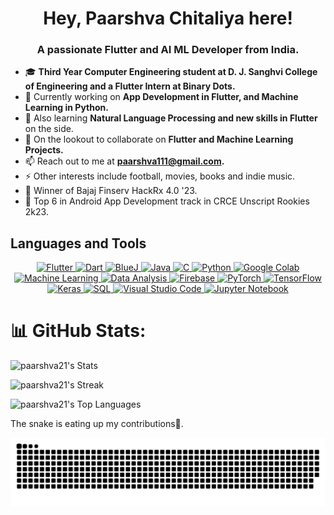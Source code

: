 <h1 align="center">Hey, Paarshva Chitaliya here!</h1>
<h3 align="center">A passionate Flutter and AI ML Developer from India.</h3>

- 🎓 **Third Year Computer Engineering student at D. J. Sanghvi College of Engineering and a Flutter Intern at Binary Dots.**
- 🔭 Currently working on **App Development in Flutter, and Machine Learning in Python.**
- 🌱 Also learning **Natural Language Processing and new skills in Flutter** on the side. 
- 👯 On the lookout to collaborate on **Flutter and Machine Learning Projects.**
- 📫 Reach out to me at **paarshva111@gmail.com.**
- ⚡ Other interests include football, movies, books and indie music.
- 🥇 Winner of Bajaj Finserv HackRx 4.0 '23.
- 🥇 Top 6 in Android App Development track in CRCE Unscript Rookies 2k23.

## Languages and Tools

<div align="center">

 <!-- Flutter -->
  <a href="https://flutter.dev/">
    <img src="https://img.shields.io/badge/Flutter-02569B?style=for-the-badge&logo=flutter&logoColor=white" alt="Flutter">
  </a>
  
  <!-- Dart -->
  <a href="https://dart.dev/">
    <img src="https://img.shields.io/badge/Dart-0175C2?style=for-the-badge&logo=dart&logoColor=white" alt="Dart">
  </a>

  <!-- BlueJ -->
  <a href="https://www.bluej.org/">
    <img src="https://img.shields.io/badge/BlueJ-0000FF?style=for-the-badge&logo=bluej&logoColor=white" alt="BlueJ">
  </a>
  
  <!-- Java -->
  <a href="https://www.java.com/">
    <img src="https://img.shields.io/badge/Java-007396?style=for-the-badge&logo=java&logoColor=white" alt="Java">
  </a>
  
  <!-- C -->
  <a href="https://en.cppreference.com/w/c">
    <img src="https://img.shields.io/badge/C-00599C?style=for-the-badge&logo=c&logoColor=white" alt="C">
  </a>
  
  <!-- Python -->
  <a href="https://www.python.org/">
    <img src="https://img.shields.io/badge/Python-3776AB?style=for-the-badge&logo=python&logoColor=white" alt="Python">
  </a>
  
  <!-- Google Colab -->
  <a href="https://colab.research.google.com/">
    <img src="https://img.shields.io/badge/Google%20Colab-F9AB00?style=for-the-badge&logo=googlecolab&logoColor=white" alt="Google Colab">
  </a>
  
  <!-- Machine Learning -->
  <a href="https://machinelearningmastery.com/">
    <img src="https://img.shields.io/badge/Machine%20Learning-FF6F00?style=for-the-badge&logo=machinelearningmastery&logoColor=white" alt="Machine Learning">
  </a>
  
  <!-- Data Analysis -->
  <a href="https://pandas.pydata.org/">
    <img src="https://img.shields.io/badge/Data%20Analysis-2ECC71?style=for-the-badge&logo=pandas&logoColor=white" alt="Data Analysis">
  </a>
  
  <!-- Firebase -->
  <a href="https://firebase.google.com/">
    <img src="https://img.shields.io/badge/Firebase-FFCA28?style=for-the-badge&logo=firebase&logoColor=white" alt="Firebase">
  </a>
  
  
  <!-- PyTorch -->
  <a href="https://pytorch.org/">
    <img src="https://img.shields.io/badge/PyTorch-EE4C2C?style=for-the-badge&logo=pytorch&logoColor=white" alt="PyTorch">
  </a>
  
  <!-- TensorFlow -->
  <a href="https://www.tensorflow.org/">
    <img src="https://img.shields.io/badge/TensorFlow-FF6F00?style=for-the-badge&logo=tensorflow&logoColor=white" alt="TensorFlow">
  </a>
  
  <!-- Keras -->
  <a href="https://keras.io/">
    <img src="https://img.shields.io/badge/Keras-D00000?style=for-the-badge&logo=keras&logoColor=white" alt="Keras">
  </a>

  <!-- SQL -->
  <a href="https://www.sql.org/">
    <img src="https://img.shields.io/badge/SQL-003B57?style=for-the-badge&logo=sql&logoColor=white" alt="SQL">
  </a>
  
  <!-- Visual Studio Code -->
  <a href="https://code.visualstudio.com/">
    <img src="https://img.shields.io/badge/VS%20Code-007ACC?style=for-the-badge&logo=visualstudiocode&logoColor=white" alt="Visual Studio Code">
  </a>
  
  <!-- Jupyter Notebook -->
  <a href="https://jupyter.org/">
    <img src="https://img.shields.io/badge/Jupyter%20Notebook-F37626?style=for-the-badge&logo=jupyter&logoColor=white" alt="Jupyter Notebook">
  </a>

</div>

# 📊 GitHub Stats:
![paarshva21's Stats](https://github-readme-stats.vercel.app/api?username=paarshva21&theme=vue-dark&show_icons=true&hide_border=true&count_private=true)

![paarshva21's Streak](https://github-readme-streak-stats.herokuapp.com/?user=paarshva21&theme=vue-dark&hide_border=true)

![paarshva21's Top Languages](https://github-readme-stats.vercel.app/api/top-langs/?username=paarshva21&theme=vue-dark&show_icons=true&hide_border=true&layout=compact)



The snake is eating up my contributions🐍.
<p align="center">
  <img  src="https://raw.githubusercontent.com/Elanza-48/Elanza-48/main/resources/img/github-contribution-grid-snake.svg"
    alt="example" />
</p>
<br>

<p align="left"> <a href="https://twitter.com/" target="blank"><img
      src="https://img.shields.io/twitter/follow/?logo=twitter&style=for-the-badge&theme=nightowl" alt="" /></a> </p>
